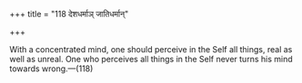 +++
title = "118 देशधर्माञ् जातिधर्मान्"

+++

With a concentrated mind, one should perceive in the Self all things, real as well as unreal. One who perceives all things in the Self never turns his mind towards wrong.—(118)